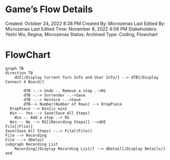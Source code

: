 # Game’s Flow Details

Created: October 24, 2022 8:38 PM
Created By: Microzenas
Last Edited By: Microzenas
Last Edited Time: November 8, 2022 4:06 PM
Stakeholders: Yezhi Wu, Regina, Microzenas
Status: Archived
Type: Coding, Flowchart

# FlowChart

```mermaid
graph TB
direction TB
	dUI[/Display Current Turn Info and User Info/] --> dTB[/Display Connect 4 Board/] 

		dTB -.-> Undo -. Remove a step .->RS
		dTB -.-> Surrender -.->Save
		dTB -.-> Restore -.->Save
		dTB--> Number(Number of Rows) --> DropPiece
  DropPiece --> Win{is win}
  Win -- Yes --> Save(Save All Steps)
	Win -. Add a step .-> RS
  Win -- No --> RS[[Recording Steps]] -->dUI
File[(Flie)]
Save(Save All Steps) -.-> File[(File)]
File --> Recording
File -.-> dDetail
subgraph Recording List
	Recording[/Display Recording List/] --> dDetail[/Display Details/]
end
```